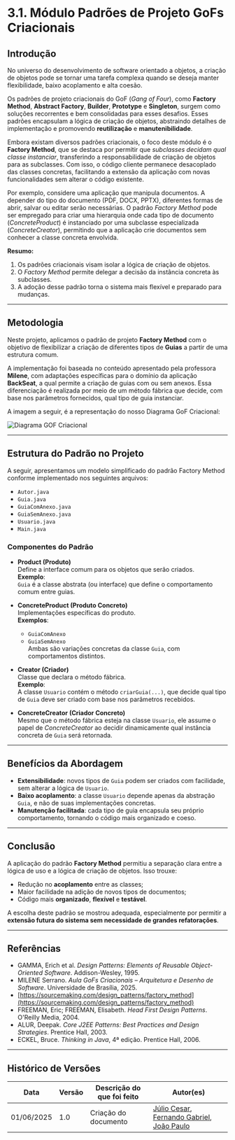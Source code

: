 # 3.1. Módulo Padrões de Projeto GoFs Criacionais

## Introdução

No universo do desenvolvimento de software orientado a objetos, a criação de objetos pode se tornar uma tarefa complexa quando se deseja manter flexibilidade, baixo acoplamento e alta coesão.

Os padrões de projeto criacionais do GoF (*Gang of Four*), como **Factory Method**, **Abstract Factory**, **Builder**, **Prototype** e **Singleton**, surgem como soluções recorrentes e bem consolidadas para esses desafios. Esses padrões encapsulam a lógica de criação de objetos, abstraindo detalhes de implementação e promovendo **reutilização** e **manutenibilidade**.

Embora existam diversos padrões criacionais, o foco deste módulo é o **Factory Method**, que se destaca por permitir que *subclasses decidam qual classe instanciar*, transferindo a responsabilidade de criação de objetos para as subclasses. Com isso, o código cliente permanece desacoplado das classes concretas, facilitando a extensão da aplicação com novas funcionalidades sem alterar o código existente.

Por exemplo, considere uma aplicação que manipula documentos. A depender do tipo do documento (PDF, DOCX, PPTX), diferentes formas de abrir, salvar ou editar serão necessárias. O padrão *Factory Method* pode ser empregado para criar uma hierarquia onde cada tipo de documento (*ConcreteProduct*) é instanciado por uma subclasse especializada (*ConcreteCreator*), permitindo que a aplicação crie documentos sem conhecer a classe concreta envolvida.

**Resumo:**
1. Os padrões criacionais visam isolar a lógica de criação de objetos.  
2. O *Factory Method* permite delegar a decisão da instância concreta às subclasses.  
3. A adoção desse padrão torna o sistema mais flexível e preparado para mudanças.

---

## Metodologia

Neste projeto, aplicamos o padrão de projeto **Factory Method** com o objetivo de flexibilizar a criação de diferentes tipos de **Guias** a partir de uma estrutura comum.

A implementação foi baseada no conteúdo apresentado pela professora **Milene**, com adaptações específicas para o domínio da aplicação **BackSeat**, a qual permite a criação de guias com ou sem anexos. Essa diferenciação é realizada por meio de um método fábrica que decide, com base nos parâmetros fornecidos, qual tipo de guia instanciar.

A imagem a seguir, é a representação do nosso Diagrama GoF Criacional:

![Diagrama GOF Criacional]() 

---

## Estrutura do Padrão no Projeto

A seguir, apresentamos um modelo simplificado do padrão Factory Method conforme implementado nos seguintes arquivos:

- `Autor.java`
- `Guia.java`
- `GuiaComAnexo.java`
- `GuiaSemAnexo.java`
- `Usuario.java`
- `Main.java`

### Componentes do Padrão

- **Product (Produto)**  
  Define a interface comum para os objetos que serão criados.  
  **Exemplo**:  
  `Guia` é a classe abstrata (ou interface) que define o comportamento comum entre guias.

- **ConcreteProduct (Produto Concreto)**  
  Implementações específicas do produto.  
  **Exemplos**:  
  - `GuiaComAnexo`  
  - `GuiaSemAnexo`  
  Ambas são variações concretas da classe `Guia`, com comportamentos distintos.

- **Creator (Criador)**  
  Classe que declara o método fábrica.  
  **Exemplo**:  
  A classe `Usuario` contém o método `criarGuia(...)`, que decide qual tipo de `Guia` deve ser criado com base nos parâmetros recebidos.

- **ConcreteCreator (Criador Concreto)**  
  Mesmo que o método fábrica esteja na classe `Usuario`, ele assume o papel de *ConcreteCreator* ao decidir dinamicamente qual instância concreta de `Guia` será retornada.

---

## Benefícios da Abordagem

- **Extensibilidade**: novos tipos de `Guia` podem ser criados com facilidade, sem alterar a lógica de `Usuario`.
- **Baixo acoplamento**: a classe `Usuario` depende apenas da abstração `Guia`, e não de suas implementações concretas.
- **Manutenção facilitada**: cada tipo de guia encapsula seu próprio comportamento, tornando o código mais organizado e coeso.

---

## Conclusão

A aplicação do padrão **Factory Method** permitiu a separação clara entre a lógica de uso e a lógica de criação de objetos. Isso trouxe:

- Redução no **acoplamento** entre as classes;
- Maior facilidade na adição de novos tipos de documentos;
- Código mais **organizado**, **flexível** e **testável**.

A escolha deste padrão se mostrou adequada, especialmente por permitir a **extensão futura do sistema sem necessidade de grandes refatorações**.

---

## Referências

- GAMMA, Erich et al. *Design Patterns: Elements of Reusable Object-Oriented Software*. Addison-Wesley, 1995.  
- MILENE Serrano. *Aula GoFs Criacionais – Arquitetura e Desenho de Software*. Universidade de Brasília, 2025.  
- [https://sourcemaking.com/design_patterns/factory_method](https://sourcemaking.com/design_patterns/factory_method)  
- FREEMAN, Eric; FREEMAN, Elisabeth. *Head First Design Patterns*. O'Reilly Media, 2004.  
- ALUR, Deepak. *Core J2EE Patterns: Best Practices and Design Strategies*. Prentice Hall, 2003.  
- ECKEL, Bruce. *Thinking in Java*, 4ª edição. Prentice Hall, 2006.  

---

## Histórico de Versões

| Data       | Versão | Descrição do que foi feito          | Autor(es)   |
|------------|--------|--------------------------------------|-------------|
| 01/06/2025 | 1.0    | Criação do documento | [Júlio Cesar](https://github.com/Julio1099), [Fernando Gabriel](https://github.com/show-dawn), [João Paulo](https://github.com/joaombc) |